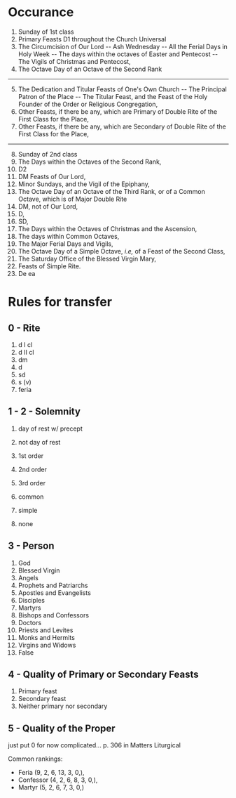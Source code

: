 # Occurance

1. Sunday of 1st class
2. Primary Feasts D1 throughout the Church Universal
3. The Circumcision of Our Lord -- Ash Wednesday -- All the Ferial Days in Holy Week -- The days within the octaves of Easter and Pentecost -- The Vigils of Christmas and Pentecost,
4. The Octave Day of an Octave of the Second Rank
---
5. The Dedication and Titular Feasts of One's Own Church -- The Principal Patron of the Place -- The Titular Feast, and the Feast of the Holy Founder of the Order or Religious Congregation,
6. Other Feasts, if there be any, which are Primary of Double Rite of the First Class for the Place, 
7. Other Feasts, if there be any, which are Secondary of Double Rite of the First Class for the Place, 
---
8. Sunday of 2nd class
9.  The Days within the Octaves of the Second Rank,
10. D2
11. DM Feasts of Our Lord,
12. Minor Sundays, and the Vigil of the Epiphany,
13. The Octave Day of an Octave of the Third Rank, or of a Common Octave, which is of Major Double Rite
14. DM, not of Our Lord,
15. D,
16. SD,
17. The Days within the Octaves of Christmas and the Ascension,
18. The days within Common Octaves, 
19. The Major Ferial Days and Vigils,
20. The Octave Day of a Simple Octave, *i.e,* of a Feast of the Second Class,
21. The Saturday Office of the Blessed Virgin Mary,
22. Feasts of Simple Rite.
23. De ea

# Rules for transfer

## 0 - Rite

1. d I cl
2. d II cl
3. dm
4. d
5. sd
8. s (v)
9. feria

## 1 - 2 - Solemnity

1. day of rest w/ precept
2. not day of rest

1. 1st order
2. 2nd order
3. 3rd order
4. common
5. simple
6. none

## 3 - Person

1. God
2. Blessed Virgin
3. Angels
4. Prophets and Patriarchs
5. Apostles and Evangelists
6. Disciples
7. Martyrs
8. Bishops and Confessors
9. Doctors
10. Priests and Levites
11. Monks and Hermits
12. Virgins and Widows
13. False

## 4 - Quality of Primary or Secondary Feasts

1. Primary feast
2. Secondary feast
3. Neither primary nor secondary

## 5 - Quality of the Proper

just put 0 for now
complicated... p. 306 in Matters Liturgical

Common rankings: 

- Feria     (9, 2, 6, 13, 3, 0,),
- Confessor (4, 2, 6,  8, 3, 0,),
- Martyr    (5, 2, 6,  7, 3, 0,)

